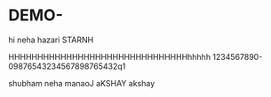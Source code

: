 # DEMO-

hi neha hazari
STARNH


HHHHHHHHHHHHHHHHHHHHHHHHHHHHHHHhhhhh
1234567890-09876543234567898765432q1  

shubham neha manaoJ aKSHAY
akshay

